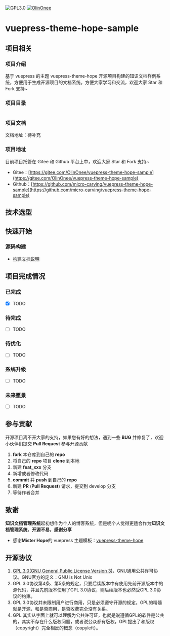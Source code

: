 <p>
    <!--<img src="https://img.shields.io/badge/JDK-%3E%3D1.8-green" alt="JDK1.8+"/>-->
    <img src="https://img.shields.io/badge/license-GPL3.0-blue" alt="GPL3.0"/>
    <!--<img src="https://img.shields.io/badge/Spring%20Boot-2.7.5-blue" alt="SpringBoot2.7.5"/>
    <img src="https://img.shields.io/badge/Spring%20Security-2.6.7-blue" alt="SpringSecurity2.6.7"/>-->
    <a target="_blank" href="https://gitee.com/OlinOnee">
        <img src="https://img.shields.io/badge/Author-OlinOnee-ff69b4" alt="OlinOnee">
    </a>
</p>

# vuepress-theme-hope-sample

## 项目相关

### 项目介绍

基于 vuepress 的主题 vuepress-theme-hope 开源项目构建的知识文档样例系统，方便用于生成开源项目的文档系统。方便大家学习和交流，欢迎大家 Star 和 Fork 支持~

### 项目目录

```shell

```

### 项目文档

文档地址：待补充

### 项目地址

目前项目托管在 Gitee 和 Github 平台上中，欢迎大家 Star 和 Fork 支持~

- Gitee：[https://gitee.com/OlinOnee/vuepress-theme-hope-sample](https://gitee.com/OlinOnee/vuepress-theme-hope-sample)
- Github：[https://github.com/micro-carving/vuepress-theme-hope-sample](https://github.com/micro-carving/vuepress-theme-hope-sample)

## 技术选型


## 快速开始

### 源码构建

- [构建文档说明]()

## 项目完成情况

### 已完成

- [x] TODO


### 待完成

- [ ] TODO


### 待优化

- [ ] TODO

### 系统升级

- [ ] TODO

### 未来愿景

- [ ] TODO

## 参与贡献

开源项目离不开大家的支持，如果您有好的想法，遇到一些 **BUG** 并修复了，欢迎小伙伴们提交 **Pull Request** 参与开源贡献

1. **fork** 本仓库到自己的 **repo**
2. 将自己的 **repo** 项目 **clone** 到本地
3. 新建 **feat_xxx** 分支
4. 新增或者修改代码
5. **commit** 并 **push** 到自己的 **repo**
6. 新建 **PR** (**Pull Request**) 请求，提交到 develop 分支
7. 等待作者合并

## 致谢

**知识文档管理系统**起初想作为个人的博客系统，但是呢个人觉得更适合作为**知识文档管理系统**，**开源不易，感谢分享**

- 感谢**Mister Hope**的 vuepress 主题模板：[vuepress-theme-hope](https://github.com/vuepress-theme-hope/vuepress-theme-hope)

## 开源协议

1. [GPL 3.0(GNU General Public License Version 3)](https://www.gnu.org/licenses/gpl-3.0.txt)，GNU通⽤公共许可协议。GNU官⽅的定义：GNU is
   Not Unix
2. GPL 3.0协议第4条、第5条的规定，只要后续版本中有使⽤先前开源版本中的源代码，并且先前版本使⽤了GPL 3.0协议，则后续版本也必然受GPL 3.0协议的约束。
3. GPL 3.0协议并未限制⽤户进⾏商⽤，只是必须遵守开源的规定。GPL的精髓就是开源，和是否商⽤，是否收费完全没有关系。
4. GPL 其实从字⾯上就可以理解为公共许可证，也就是说遵循GPL的软件是公共的，其实不存在什么版权问题，或者说公众都有版权，GPL提出了和版权 （copyright）完全相反的概念（copyleft）。
